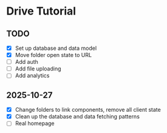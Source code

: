 # Drive Tutorial

## TODO

- [x] Set up database and data model
- [x] Move folder open state to URL
- [ ] Add auth
- [ ] Add file uploading
- [ ] Add analytics

## 2025-10-27

- [x] Change folders to link components, remove all client state
- [x] Clean up the database and data fetching patterns
- [ ] Real homepage
